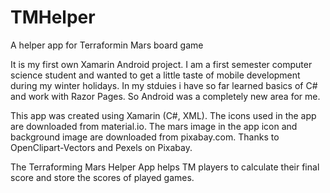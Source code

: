 # TMHelper
A helper app for Terraformin Mars board game

It is my first own Xamarin Android project. I am a first semester computer science student and wanted to get a little taste of mobile development during my winter holidays. In my stduies i have so far learned basics of C# and work with Razor Pages. So Android was a completely new area for me.

This app was created using Xamarin (C#, XML).
The icons used in the app are downloaded from material.io.
The mars image in the app icon and background image are downloaded from pixabay.com. Thanks to OpenClipart-Vectors and Pexels on Pixabay.

The Terraforming Mars Helper App helps TM players to calculate their final score and store the scores of played games.




